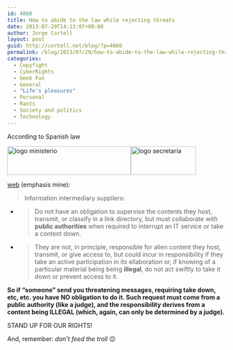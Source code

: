 ```yaml
---
id: 4860
title: How to abide to the law while rejecting threats
date: 2013-07-29T14:13:07+00:00
author: Jorge Cortell
layout: post
guid: http://cortell.net/blog/?p=4860
permalink: /blog/2013/07/29/how-to-abide-to-the-law-while-rejecting-threat/
categories:
  - Copyfight
  - CyberRights
  - Geek Fun
  - General
  - "Life's pleasures"
  - Personal
  - Rants
  - Society and politics
  - Technology
---
```

According to Spanish law

<a title="http://www.minetur.gob.es/telecomunicaciones/lssi/faqs/paginas/faq_obligaciones.aspx" href="http://www.minetur.gob.es/telecomunicaciones/lssi/faqs/paginas/faq_obligaciones.aspx" target="_blank"><img alt="logo ministerio" src="http://www.minetur.gob.es/SiteCollectionImages/images/logo-ministerio.png" width="285" height="66" /><img alt="logo secretaría" src="http://www.minetur.gob.es/SiteCollectionImages/plantilla/secretaria_teleco_SDLI.gif" width="150" height="66" /></a>

<a title="http://www.minetur.gob.es/telecomunicaciones/lssi/faqs/paginas/faq_obligaciones.aspx" href="http://www.minetur.gob.es/telecomunicaciones/lssi/faqs/paginas/faq_obligaciones.aspx" target="_blank">web</a> (emphasis mine):

> Information intermediary suppliers:

  * > Do not have an obligation to supervise the contents they host, transmit, or classify in a link directory, but must collaborate with **public authorities** when required to interrupt an IT service or take a content down.

  * > They are not, in principle, responsible for alien content they host, transmit, or give access to, but could incur in responsibility if they take an active participation in its ellaboration or, if knowing of a particular material being being **illegal**, do not act swiftly to take it down or prevent access to it.

**So if &#8220;someone&#8221; send you threatening messages, requiring take down, etc, etc. you have NO obligation to do it. Such request must come from a public authority (like a judge), and the responsibility derives from a content being ILLEGAL (which, again, can only be determined by a judge).**

STAND UP FOR OUR RIGHTS!

And, remember: _don&#8217;t feed the troll_ 😉
